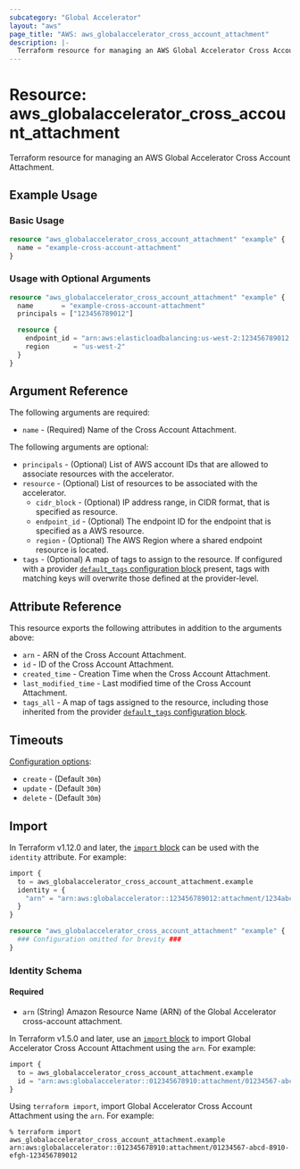```yaml
---
subcategory: "Global Accelerator"
layout: "aws"
page_title: "AWS: aws_globalaccelerator_cross_account_attachment"
description: |-
  Terraform resource for managing an AWS Global Accelerator Cross Account Attachment.
---
```


# Resource: aws_globalaccelerator_cross_account_attachment

Terraform resource for managing an AWS Global Accelerator Cross Account Attachment.

## Example Usage

### Basic Usage

```terraform
resource "aws_globalaccelerator_cross_account_attachment" "example" {
  name = "example-cross-account-attachment"
}
```

### Usage with Optional Arguments

```terraform
resource "aws_globalaccelerator_cross_account_attachment" "example" {
  name       = "example-cross-account-attachment"
  principals = ["123456789012"]

  resource {
    endpoint_id = "arn:aws:elasticloadbalancing:us-west-2:123456789012:loadbalancer/app/my-load-balancer/50dc6c495c0c9188"
    region      = "us-west-2"
  }
}
```

## Argument Reference

The following arguments are required:

* `name` - (Required) Name of the Cross Account Attachment.

The following arguments are optional:

* `principals` - (Optional) List of AWS account IDs that are allowed to associate resources with the accelerator.
* `resource` - (Optional) List of resources to be associated with the accelerator.
    * `cidr_block` - (Optional) IP address range, in CIDR format, that is specified as resource.
    * `endpoint_id` - (Optional) The endpoint ID for the endpoint that is specified as a AWS resource.
    * `region` - (Optional) The AWS Region where a shared endpoint resource is located.
* `tags` - (Optional) A map of tags to assign to the resource. If configured with a provider [`default_tags` configuration block](https://registry.terraform.io/providers/hashicorp/aws/latest/docs#default_tags-configuration-block) present, tags with matching keys will overwrite those defined at the provider-level.

## Attribute Reference

This resource exports the following attributes in addition to the arguments above:

* `arn` - ARN of the Cross Account Attachment.
* `id` - ID of the Cross Account Attachment.
* `created_time` - Creation Time when the Cross Account Attachment.
* `last_modified_time` - Last modified time of the Cross Account Attachment.
* `tags_all` - A map of tags assigned to the resource, including those inherited from the provider [`default_tags` configuration block](https://registry.terraform.io/providers/hashicorp/aws/latest/docs#default_tags-configuration-block).

## Timeouts

[Configuration options](https://developer.hashicorp.com/terraform/language/resources/syntax#operation-timeouts):

* `create` - (Default `30m`)
* `update` - (Default `30m`)
* `delete` - (Default `30m`)

## Import

In Terraform v1.12.0 and later, the [`import` block](https://developer.hashicorp.com/terraform/language/import) can be used with the `identity` attribute. For example:

```terraform
import {
  to = aws_globalaccelerator_cross_account_attachment.example
  identity = {
    "arn" = "arn:aws:globalaccelerator::123456789012:attachment/1234abcd-abcd-1234-abcd-1234abcdefgh"
  }
}

resource "aws_globalaccelerator_cross_account_attachment" "example" {
  ### Configuration omitted for brevity ###
}
```

### Identity Schema

#### Required

- `arn` (String) Amazon Resource Name (ARN) of the Global Accelerator cross-account attachment.

In Terraform v1.5.0 and later, use an [`import` block](https://developer.hashicorp.com/terraform/language/import) to import Global Accelerator Cross Account Attachment using the `arn`. For example:

```terraform
import {
  to = aws_globalaccelerator_cross_account_attachment.example
  id = "arn:aws:globalaccelerator::012345678910:attachment/01234567-abcd-8910-efgh-123456789012"
}
```

Using `terraform import`, import Global Accelerator Cross Account Attachment using the `arn`. For example:

```console
% terraform import aws_globalaccelerator_cross_account_attachment.example arn:aws:globalaccelerator::012345678910:attachment/01234567-abcd-8910-efgh-123456789012
```
